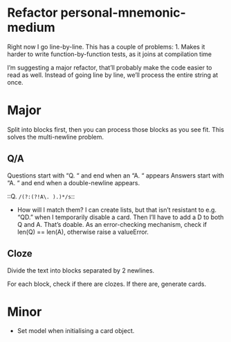 # Refactor personal-mnemonic-medium
Right now I go line-by-line. This has a couple of problems:
	1. Makes it harder to write function-by-function tests, as it joins at compilation time

I’m suggesting a major refactor, that’ll probably make the code easier to read as well. Instead of going line by line, we’ll process the entire string at once.

# Major
Split into blocks first, then you can process those blocks as you see fit. This solves the multi-newline problem.

## Q/A
Questions start with “Q. “ and end when an “A. “ appears
Answers start with “A. “ and end when a double-newline appears.

::Q. `/(?:(?!A\. ).)*/s`::

* How will I match them? I can create lists, but that isn’t resistant to e.g. “QD.” when I temporarily disable a card. Then I’ll have to add a D to both Q and A. That’s doable.
	As an error-checking mechanism, check if len(Q) == len(A), otherwise raise a valueError.

## Cloze
Divide the text into blocks separated by 2 newlines.

For each block, check if there are clozes. If there are, generate cards.

# Minor
* Set model when initialising a card object.

<!-- {BearID:CABCCE55-4497-4706-8780-594CB0AEA079-36407-000000C4FD15D408} -->
